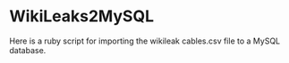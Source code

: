WikiLeaks2MySQL
===============

 Here is a ruby script for importing the wikileak cables.csv file to a MySQL database.